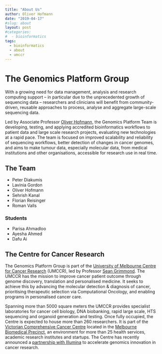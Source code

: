 ```yaml
---
title: "About Us"
author: Oliver Hofmann
date: "2019-04-17"
#slug: about
layout: post
#categories:
#  - bioinformatics
tags:
  - bioinformatics
  - about
  - umccr
---
```


# The Genomics Platform Group

With a growing need for data management, analysis and research computing support – in particular due to the unprecedented growth of sequencing data – researchers and clinicians will benefit from community-driven, reusable approaches to process, analyse and aggregate large-scale sequencing data.

Led by Associate Professor [Oliver Hofmann](https://www.findanexpert.unimelb.edu.au/display/person786652), the Genomics Platform Team is developing, testing, and applying accredited bioinformatics workflows to patient data and  large scale research projects, evaluating new technologies at a rapid pace.  The team is focused on improved scalability and reliability of sequencing workflows, better detection of changes in cancer genomes, and aims to make tumour data, especially molecular data, from medical institutions and other organisations, accessible for research use in real time.

## The Team

* Peter Diakumis
* Lavinia Gordon
* Oliver Hofmann
* Sehrish Kanal
* Florian Reisinger
* Roman Valls


### Students

* Parisa Ahmadloo
* Ayesha Ahmed
* Dafu Ai


## The Centre for Cancer Research

The Genomics Platform Group is part of the [University of Melbourne Centre for Cancer Research](https://research.unimelb.edu.au/centre-for-cancer-research/home) (UMCCR), led by Professor [Sean Grimmond](https://www.findanexpert.unimelb.edu.au/display/person773948). The UMCCR has the mission to improve cancer patient outcome through genome discovery, translation and personalised medicine. It seeks to achieve this by advancing the molecular detection & diagnosis of cancer, prioritising therapeutic selection via Computational Oncology, and enabling programs in personalised cancer care.

Spanning more than 5000 square meters the UMCCR provides specialist laboratories for cancer cell biology, DNA biobanking, rapid large scale, HTS sequencing and organoid generation and testing. Once fully occupied, the Centre is expected to house more than 260 researchers. It is part of the [Victorian Comprehensive Cancer Centre](https://www.viccompcancerctr.org/) located in the [Melbourne Biomedical Precinct](https://www.melbournebiomed.com), an environment for more than 25 health services, academic research institutes and startups. The Centre has recently announced a [partnership with Illumina](https://about.unimelb.edu.au/newsroom/news/2019/february/illumina-partnership-to-drive-genomics-innovation-in-australia) to accelerate genomics innovation in cancer research.
